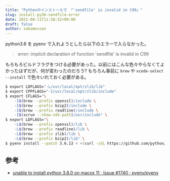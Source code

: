 ```yaml
---
title: "Pythonのインストールで 「'sendfile' is invalid in C99」"
slug: install-py36-sendfile-error
date: 2021-08-11T11:58:52+09:00
draft: false
author: sakamossan
---
```


python3.6 を pyenv で入れようとしたら以下のエラーで入らなかった。

> error: implicit declaration of function 'sendfile' is invalid in C99

もろもろビルドフラグをつける必要があった。以前にはこんな色々やらなくてよかったはずだが、何が変わったのだろう?
もちろん事前に `brew` や `xcode-select --install` で色々いれておく必要がある。

```bash
$ export LDFLAGS="-L/usr/local/opt/zlib/lib"
$ export CPPFLAGS="-I/usr/local/opt/zlib/include"
$ export CFLAGS="\
    -I$(brew --prefix openssl)/include \
    -I$(brew --prefix bzip2)/include \
    -I$(brew --prefix readline)/include \
    -I$(xcrun --show-sdk-path)/usr/include" \
$ export LDFLAGS="\
    -L$(brew --prefix openssl)/lib \
    -L$(brew --prefix readline)/lib \
    -L$(brew --prefix zlib)/lib \
    -L$(brew --prefix bzip2)/lib" \
$ pyenv install --patch 3.6.13 < <(curl -sSL https://github.com/python/cpython/commit/8ea6353.patch\?full_index\=1)
```

## 参考

- [unable to install python 3.8.0 on macox 11 · Issue #1740 · pyenv/pyenv](https://github.com/pyenv/pyenv/issues/1740#issuecomment-738749988)
